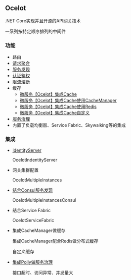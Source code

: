 ## Ocelot

.NET Core实现并且开源的API网关技术

一系列按特定顺序排列的中间件

### 功能

* 路由
* [请求聚合]()
* [服务发现]()
* [认证鉴权]()
* [限流熔断]()
* 缓存
    * [微服务【Ocelot】集成Cache]()
    * [微服务【Ocelot】集成Cache使用CacheManager]()
    * [微服务【Ocelot】集成Cache使用Redis]()
    * [微服务【Ocelot】集成Cache自定义]()
* [服务治理]()
* 内置了负载均衡器、Service Fabric、Skywalking等的集成


### 集成

* [IdentityServer]()

    OcelotIndentityServer

* 网关集群配置

    OcelotMultipleInstances

* [结合Consul服务发现]()

    OcelotMultipleInstancesConsul

* 结合Service Fabric

    OcelotServiceFabric

* 集成CacheManager做缓存

    集成CacheManager配合Redis做分布式缓存

    自定义缓存

* [集成Polly做服务治理]()

    接口超时、访问异常、并发量大

